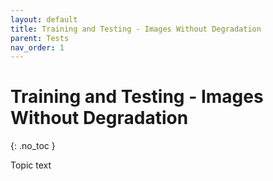 ```yaml
---
layout: default
title: Training and Testing - Images Without Degradation
parent: Tests
nav_order: 1
---
```


# Training and Testing - Images Without Degradation
{: .no_toc }

Topic text
